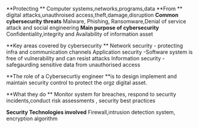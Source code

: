 **Protecting **
Computer systems,networks,programs,data
**From **
digital attacks,unauthroised access,theft,damage,disruption
**Common cybersecurity threats**
Malware, Phishing, Ransomware,Denial of service attack and social engineering 
**Main purpose of cybersecurity**
Confidentiality,integrity and Availability of information asset

**Key areas covered by cybersecurity **
Network security - protecting infra and communication channels
Application security -Software system is free of vulnerability and can resist attacks 
Information security -safegaurding sensitive data from unauthorised access  

**The role of a Cybersecurtiy engineer **is to design implement and maintain security control to protect the orgz digital asset.

**What they do **
Monitor system for breaches, respond to security incidents,conduct risk assessments , security best practices 

**Security Technologies involved**
Firewall,intrusion detection system, encryption algorithm 
